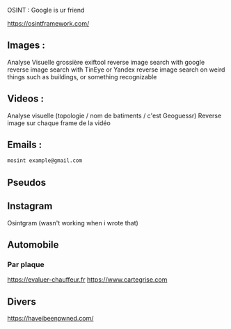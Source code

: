 OSINT : Google is ur friend

https://osintframework.com/



## Images :

Analyse Visuelle grossière
exiftool
reverse image search with google
reverse image search with TinEye or Yandex
reverse image search on weird things such as buildings, or something recognizable

## Videos :
Analyse visuelle (topologie / nom de batiments / c'est Geoguessr)
Reverse image sur chaque frame de la vidéo


## Emails :
```bash
mosint example@gmail.com
```

## Pseudos



## Instagram
Osintgram (wasn't working when i wrote that)


## Automobile

### Par plaque 
https://evaluer-chauffeur.fr
https://www.cartegrise.com


## Divers

https://haveibeenpwned.com/  

